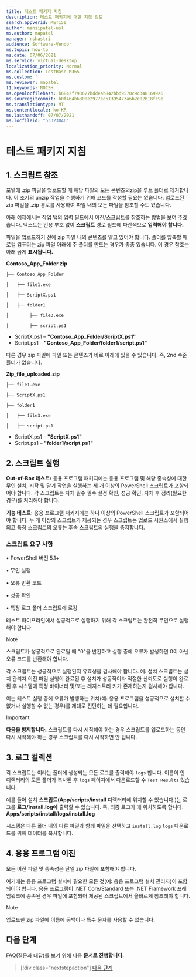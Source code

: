 ```yaml
---
title: 테스트 패키지 지침
description: 테스트 패키지에 대한 지침 검토
search.appverid: MET150
author: mansipatel-usl
ms.author: mapatel
manager: rshastri
audience: Software-Vendor
ms.topic: how-to
ms.date: 07/06/2021
ms.service: virtual-desktop
localization_priority: Normal
ms.collection: TestBase-M365
ms.custom: ''
ms.reviewer: mapatel
f1.keywords: NOCSH
ms.openlocfilehash: b6842f793627bddeab842bbd9570c9c3481699a6
ms.sourcegitcommit: b0f464b6300e2977ed51395473a6b2e02b18fc9e
ms.translationtype: MT
ms.contentlocale: ko-KR
ms.lasthandoff: 07/07/2021
ms.locfileid: "53323046"
---
```

# <a name="test-package-guidelines"></a>테스트 패키지 지침

## <a name="1---script-referencing"></a>1. 스크립트 참조

포털에 .zip 파일을 업로드할 때 해당 파일의 모든 콘텐츠의zip을 루트 폴더로 제거합니다. 이 초기의 unzip 작업을 수행하기 위해 코드를 작성할 필요는 없습니다. 업로드된 zip 파일을 .zip 경로를 사용하여 파일 내의 모든 파일을 참조할 수도 있습니다.

아래 예제에서는 작업 탭의 입력 필드에서 이진/스크립트를 참조하는 방법을 보여 주겠습니다. 텍스트는 인용 부호 없이 **스크립트** 경로 필드에 파란색으로 **입력해야 합니다.**

파일을 업로드하기 전에 zip 파일 내의 콘텐츠를 알고 있어야 합니다. 폴더를 압축할 때 로컬 컴퓨터는 zip 파일 아래에 주 폴더를 만드는 경우가 종종 있습니다. 이 경우 참조는 아래 굵게 **표시됩니다.**

 **Contoso_App_Folder.zip**
~~~ 
├── Contoso_App_Folder

│   ├── file1.exe

│   ├── ScriptX.ps1

│   ├── folder1

│        ├── file3.exe

│        ├── script.ps1
~~~

  - ScriptX.ps1 – **"Contoso_App_Folder/ScriptX.ps1"**
  - Script.ps1 – **"Contoso_App_Folder/folder1/script.ps1"**

다른 경우 zip 파일에 파일 또는 콘텐츠가 바로 아래에 있을 수 있습니다. 즉, 2nd 수준 폴더가 없습니다.

 **Zip_file_uploaded.zip**
~~~ 
├── file1.exe

├── ScriptX.ps1

├── folder1

│   ├── file3.exe

│   ├── script.ps1
~~~
  - ScriptX.ps1 – **"ScriptX.ps1"**
  - Script.ps1 – **"folder1/script.ps1"**
  
## <a name="2---script-execution"></a>2. 스크립트 실행

**Out-of-Box 테스트:** 응용 프로그램 패키지에는 응용 프로그램 및 해당 종속성에 대한 무인 설치, 시작 및 닫기 작업을 실행하는 세 개 이상의 PowerShell 스크립트가 포함되어야 합니다. 각 스크립트는 자체 필수 필수 설정 확인, 성공 확인, 자체 후 정리(필요한 경우)를 처리해야 합니다.

**기능 테스트:** 응용 프로그램 패키지에는 하나 이상의 PowerShell 스크립트가 포함되어야 합니다. 두 개 이상의 스크립트가 제공되는 경우 스크립트는 업로드 시퀀스에서 실행되고 특정 스크립트의 오류는 후속 스크립트의 실행을 중지합니다.

### <a name="script-requirements"></a>스크립트 요구 사항

• PowerShell 버전 5.1+     

• 무인 실행    

• 오류 반환 코드               

• 성공 확인            

• 특정 로그 폴더 스크립트에 로깅

테스트 파이프라인에서 성공적으로 실행하기 위해 각 스크립트는 완전히 무인으로 실행해야 합니다.

> [!Note]
> 스크립트가 성공적으로 완료될 때 "0"을 반환하고 실행 중에 오류가 발생하면 0이 아닌 오류 코드를 반환해야 합니다.

각 스크립트는 성공적으로 실행된지 유효성을 검사해야 합니다. 예: 설치 스크립트는 설치 관리자 이진 파일 실행이 완료된 후 설치가 성공적이라 적절한 신뢰도로 실행이 완료된 후 시스템에 특정 바이너리 및/또는 레지스트리 키가 존재하는지 검사해야 합니다. 

이는 테스트 실행 중에 오류가 발생하는 위치(예: 응용 프로그램을 성공적으로 설치할 수 없거나 실행할 수 없는 경우)를 제대로 진단하는 데 필요합니다.

> [!Important]
> **다음을 방지합니다.** 스크립트를 다시 시작해야 하는 경우 스크립트를 업로드하는 동안 다시 시작해야 하는 경우 스크립트를 다시 시작하면 안 됩니다.

## <a name="3---log-collection"></a>3. 로그 컬렉션

각 스크립트는 이라는 폴더에 생성되는 모든 로그를 출력해야 ```logs``` 합니다. 이름이 인 디렉터리의 모든 폴더가 복사된 후 ```logs``` 페이지에서 다운로드할 수 ```Test Results``` 있습니다.

예를 들어 설치 **스크립트(App/scripts/install** 디렉터리에 위치할 수 있습니다.)는 로그를 **로그/install.log에** 출력할 수 있습니다. 즉, 최종 로그가 에 위치하도록 합니다. **Apps/scripts/install/logs/install.log**

시스템은 다른 폴더 내의 다른 파일과 함께 파일을 선택하고 ```install.log``` ```logs``` 다운로드를 위해 데이터를 복사합니다.


## <a name="4---application-binaries"></a>4. 응용 프로그램 이진

모든 이진 파일 및 종속성은 단일 zip 파일에 포함해야 합니다. 

여기에는 응용 프로그램 설치에 필요한 모든 것(예: 응용 프로그램 설치 관리자)이 포함되어야 합니다. 응용 프로그램이 .NET Core/Standard 또는 .NET Framework 프레임워크에 종속된 경우 파일에 포함되어 제공된 스크립트에서 올바르게 참조해야 합니다.


> [!Note]
> 업로드한 zip 파일에 이름에 공백이나 특수 문자를 사용할 수 없습니다.

## <a name="next-steps"></a>다음 단계

FAQ(질문과 대답)를 보기 위해 다음 **문서로 진행합니다.**
> [!div class="nextstepaction"]
> [다음 단계](faq.md)

